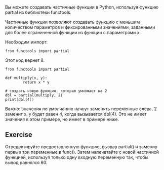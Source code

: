 Вы можете создавать частичные функции в Python, используя функцию partial из библиотеки functools.

Частичные функции позволяют создавать функцию с меньшим количеством параметров и фиксированными значениями, заданными для более ограниченной функции из функции с параметрами x.

Необходим импорт:

    from functools import partial

Этот код вернет 8.

    from functools import partial
    
    def multiply(x, y):
            return x * y
    
    # создать новую функцию, которая умножает на 2
    dbl = partial(multiply, 2)
    print(dbl(4))

Важно: значения по умолчанию начнут заменять переменные слева. 2 заменит x. y будет равен 4, когда вызывается dbl(4). Это не имеет значения в этом примере, но имеет в примере ниже.

Exercise
--------
Отредактируйте предоставленную функцию, вызвав partial() и заменив первые три переменные в func(). Затем напечатайте с новой частичной функцией, используя только одну входную переменную так, чтобы вывод равнялся 60.